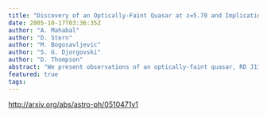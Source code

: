 ```yaml
---
title: "Discovery of an Optically-Faint Quasar at z=5.70 and Implications for   the Faint End of the Quasar Luminosity Function"
date: 2005-10-17T03:36:35Z
author: "A. Mahabal"
author: "D. Stern"
author: "M. Bogosavljevic"
author: "S. G. Djorgovski"
author: "D. Thompson"
abstract: "We present observations of an optically-faint quasar, RD J114816.2+525339, discovered from deep multi-color observations of the field around the z = 6.42 quasar SDSS J1148+5251. The two quasars have a projected separation of 109 arcsec and both are outliers in r-z versus z-J color-color space. Keck spectroscopy reveals RD J114816.2+525339 to be a broad-absorption line quasar at z = 5.70. With z_AB = 23.0, RD J114816.2+525339 is 3.3 mag fainter than SDSS J1148+5251, making it the faintest quasar known at z>5.5. This object was identified in a survey of ~2.5 square degrees. The implied surface density of quasars at these redshifts and luminosities is broadly consistent with previous extrapolations of the faint end of the quasar luminosity function and supports the idea that active galaxies provide only a minor component of the reionizing ultraviolet flux at these redshifts."
featured: true
tags:
---
```

http://arxiv.org/abs/astro-ph/0510471v1